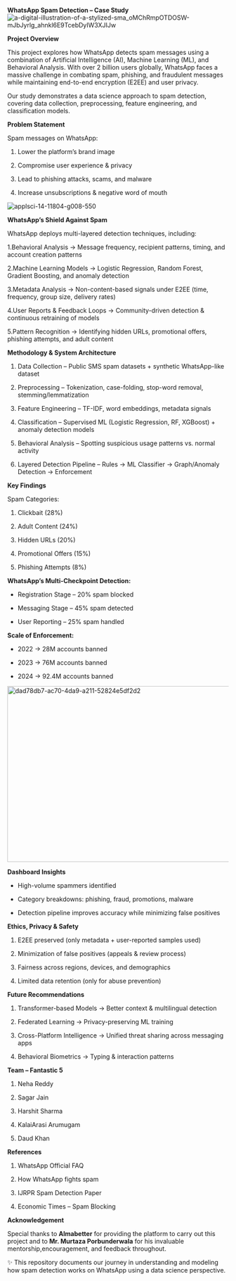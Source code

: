 **WhatsApp Spam Detection – Case Study**
![a-digital-illustration-of-a-stylized-sma_oMChRmpOTDOSW-mJbJyrlg_ahnkl6E9TcebDyIW3XJIJw](https://github.com/user-attachments/assets/a7e99743-43ff-4ff8-a82f-b92a5e1e4039)


**Project Overview**

This project explores how WhatsApp detects spam messages using a combination of Artificial Intelligence (AI), Machine Learning (ML), and Behavioral Analysis. With over 2 billion users globally, WhatsApp faces a massive challenge in combating spam, phishing, and fraudulent messages while maintaining end-to-end encryption (E2EE) and user privacy.

Our study demonstrates a data science approach to spam detection, covering data collection, preprocessing, feature engineering, and classification models.

**Problem Statement**

Spam messages on WhatsApp:

1. Lower the platform’s brand image

2. Compromise user experience & privacy

3. Lead to phishing attacks, scams, and malware

4. Increase unsubscriptions & negative word of mouth

![applsci-14-11804-g008-550](https://github.com/user-attachments/assets/6fccc930-ab7a-490f-9967-6a75f94111d8)

**WhatsApp’s Shield Against Spam**

WhatsApp deploys multi-layered detection techniques, including:

1.Behavioral Analysis → Message frequency, recipient patterns, timing, and account creation patterns

2.Machine Learning Models → Logistic Regression, Random Forest, Gradient Boosting, and anomaly detection

3.Metadata Analysis → Non-content-based signals under E2EE (time, frequency, group size, delivery rates)

4.User Reports & Feedback Loops → Community-driven detection & continuous retraining of models

5.Pattern Recognition → Identifying hidden URLs, promotional offers, phishing attempts, and adult content

**Methodology & System Architecture**

1. Data Collection – Public SMS spam datasets + synthetic WhatsApp-like dataset

2. Preprocessing – Tokenization, case-folding, stop-word removal, stemming/lemmatization

3. Feature Engineering – TF-IDF, word embeddings, metadata signals

4. Classification – Supervised ML (Logistic Regression, RF, XGBoost) + anomaly detection models

5. Behavioral Analysis – Spotting suspicious usage patterns vs. normal activity

6. Layered Detection Pipeline – Rules → ML Classifier → Graph/Anomaly Detection → Enforcement

**Key Findings**

Spam Categories:

1. Clickbait (28%)

2. Adult Content (24%)

3. Hidden URLs (20%)

4. Promotional Offers (15%)

5. Phishing Attempts (8%)

**WhatsApp’s Multi-Checkpoint Detection:**

*  Registration Stage – 20% spam blocked

*  Messaging Stage – 45% spam detected

*  User Reporting – 25% spam handled

**Scale of Enforcement:**

*  2022 → 28M accounts banned

*  2023 → 76M accounts banned

*  2024 → 92.4M accounts banned

<img width="600" height="400" alt="dad78db7-ac70-4da9-a211-52824e5df2d2" src="https://github.com/user-attachments/assets/415b166d-089f-4f5e-90fb-43ff7e4bd0bd" />


**Dashboard Insights**

*  High-volume spammers identified

*  Category breakdowns: phishing, fraud, promotions, malware

* Detection pipeline improves accuracy while minimizing false positives

**Ethics, Privacy & Safety**

1.  E2EE preserved (only metadata + user-reported samples used)

2.  Minimization of false positives (appeals & review process)

3.  Fairness across regions, devices, and demographics

4.  Limited data retention (only for abuse prevention)

**Future Recommendations**

1. Transformer-based Models → Better context & multilingual detection

2. Federated Learning → Privacy-preserving ML training

3. Cross-Platform Intelligence → Unified threat sharing across messaging apps

4. Behavioral Biometrics → Typing & interaction patterns

**Team – Fantastic 5**

1.  Neha Reddy

2.  Sagar Jain

3.  Harshit Sharma

4.  KalaiArasi Arumugam

5.  Daud Khan

**References**

1.  WhatsApp Official FAQ

2.  How WhatsApp fights spam

3.  IJRPR Spam Detection Paper

4.  Economic Times – Spam Blocking

**Acknowledgement**

Special thanks to **Almabetter** for providing the platform to carry out this project and to **Mr. Murtaza Porbunderwala** for his invaluable mentorship,encouragement, and feedback throughout.




✨ This repository documents our journey in understanding and modeling how spam detection works on WhatsApp using a data science perspective.
